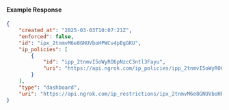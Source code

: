 <!-- Code generated for API Clients. DO NOT EDIT. -->

#### Example Response

```json
{
	"created_at": "2025-03-03T10:07:21Z",
	"enforced": false,
	"id": "ipx_2tnmvM6e8GNUVboHPWCv4pEgGKU",
	"ip_policies": [
		{
			"id": "ipp_2tnmvI5oWyRO6pNzcC3ntl3Fayu",
			"uri": "https://api.ngrok.com/ip_policies/ipp_2tnmvI5oWyRO6pNzcC3ntl3Fayu"
		}
	],
	"type": "dashboard",
	"uri": "https://api.ngrok.com/ip_restrictions/ipx_2tnmvM6e8GNUVboHPWCv4pEgGKU"
}
```
